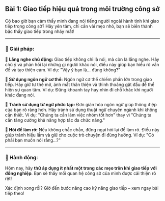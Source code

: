 ## Bài 1: Giao tiếp hiệu quả trong môi trường công sở

Có bao giờ bạn cảm thấy mình đang nói tiếng người ngoài hành tinh khi giao tiếp trong công sở? Hãy yên tâm, chỉ cần vài mẹo nhỏ, bạn sẽ biến thành bậc thầy giao tiếp trong nháy mắt!

---

### 📌 Giải pháp:

**🔹 Lắng nghe chủ động:**
Giao tiếp không chỉ là nói, mà còn là lắng nghe. Hãy chú ý và phản hồi lại những gì người khác nói, điều này giúp bạn hiểu rõ vấn đề và tạo thiện cảm. Ví dụ: "Vậy ý bạn là... đúng không?"

**🔹 Sử dụng ngôn ngữ cơ thể:**
Ngôn ngữ cơ thể chiếm phần lớn trong giao tiếp. Hãy giữ tư thế mở, ánh mắt thân thiện và thỉnh thoảng gật đầu để thể hiện sự quan tâm. Ví dụ: Đừng khoanh tay hay nhìn đi chỗ khác khi người khác đang nói.

**🔹 Tránh sử dụng từ ngữ phức tạp:**
Đơn giản hóa ngôn ngữ giúp thông điệp của bạn rõ ràng hơn. Hãy tránh sử dụng thuật ngữ chuyên ngành khi không cần thiết. Ví dụ: "Chúng ta cần làm việc nhóm tốt hơn" thay vì "Chúng ta cần tăng cường khả năng hợp tác đa chức năng."

**🔹 Hỏi để làm rõ:**
Nếu không chắc chắn, đừng ngại hỏi lại để làm rõ. Điều này giúp tránh hiểu lầm và giữ cho cuộc trò chuyện đi đúng hướng. Ví dụ: "Có phải bạn muốn nói rằng...?"

---

### 🚀 Hành động:

Hôm nay, hãy **thử áp dụng ít nhất một trong các mẹo trên khi giao tiếp với đồng nghiệp**. Bạn sẽ thấy mối quan hệ công sở của mình được cải thiện rõ rệt!

Xác định xong rồi? Giờ đến bước nâng cao kỹ năng giao tiếp – xem ngay bài tiếp theo!